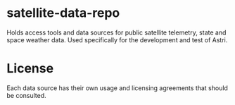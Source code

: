 # satellite-data-repo
Holds access tools and data sources for public satellite telemetry, state and space weather data. Used specifically for the development and test of Astri. 

# License
Each data source has their own usage and licensing agreements that should be consulted.
